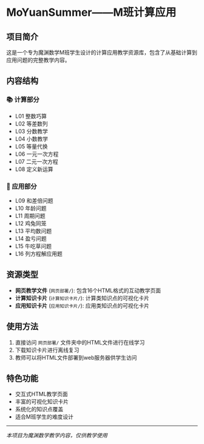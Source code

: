 # MoYuanSummer——M班计算应用

## 项目简介

这是一个专为魔渊数学M班学生设计的计算应用教学资源库，包含了从基础计算到应用问题的完整教学内容。

## 内容结构

### 📚 计算部分
- L01 整数巧算
- L02 等差数列  
- L03 分数教学
- L04 小数教学
- L05 等量代换
- L06 一元一次方程
- L07 二元一次方程
- L08 定义新运算

### 🧮 应用部分
- L09 和差倍问题
- L10 年龄问题
- L11 周期问题
- L12 鸡兔同笼
- L13 平均数问题
- L14 盈亏问题
- L15 牛吃草问题
- L16 列方程解应用题

## 资源类型

- **网页教学文件** (`网页部署/`): 包含16个HTML格式的互动教学页面
- **计算知识卡片** (`计算知识卡片/`): 计算类知识点的可视化卡片
- **应用知识卡片** (`应用知识卡片/`): 应用类知识点的可视化卡片

## 使用方法

1. 直接访问 `网页部署/` 文件夹中的HTML文件进行在线学习
2. 下载知识卡片进行离线复习
3. 教师可以将HTML文件部署到web服务器供学生访问

## 特色功能

- 交互式HTML教学页面
- 丰富的可视化知识卡片
- 系统化的知识点覆盖
- 适合M班学生的难度设计

---

*本项目为魔渊数学教学内容，仅供教学使用*